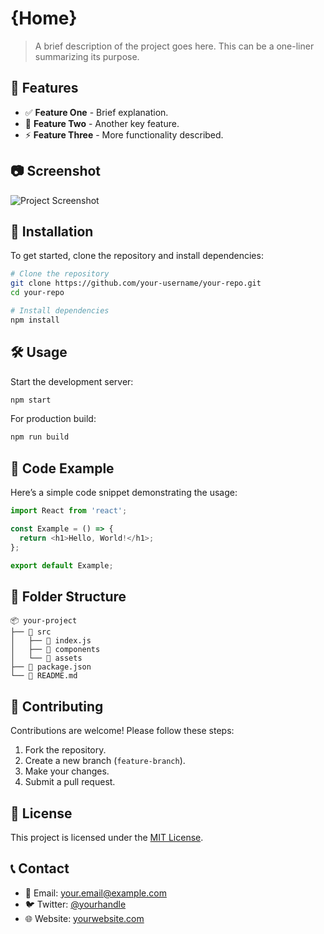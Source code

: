 # {Home}

> A brief description of the project goes here. This can be a one-liner summarizing its purpose.

## 🚀 Features

- ✅ **Feature One** - Brief explanation.
- 📌 **Feature Two** - Another key feature.
- ⚡ **Feature Three** - More functionality described.

## 📷 Screenshot

![Project Screenshot](https://via.placeholder.com/800x400 "Project Screenshot")

## 📖 Installation

To get started, clone the repository and install dependencies:

```sh
# Clone the repository
git clone https://github.com/your-username/your-repo.git
cd your-repo

# Install dependencies
npm install
```

## 🛠 Usage

Start the development server:

```sh
npm start
```

For production build:

```sh
npm run build
```

## 📜 Code Example

Here’s a simple code snippet demonstrating the usage:

```js
import React from 'react';

const Example = () => {
  return <h1>Hello, World!</h1>;
};

export default Example;
```

## 📌 Folder Structure

```
📦 your-project
├── 📂 src
│   ├── 📄 index.js
│   ├── 📂 components
│   └── 📂 assets
├── 📄 package.json
└── 📄 README.md
```

## 📝 Contributing

Contributions are welcome! Please follow these steps:

1. Fork the repository.
2. Create a new branch (`feature-branch`).
3. Make your changes.
4. Submit a pull request.

## 📜 License

This project is licensed under the [MIT License](LICENSE).

## 📞 Contact

- 📧 Email: your.email@example.com
- 🐦 Twitter: [@yourhandle](https://twitter.com/yourhandle)
- 🌐 Website: [yourwebsite.com](https://yourwebsite.com)
